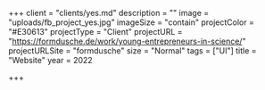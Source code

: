 +++
client = "clients/yes.md"
description = ""
image = "uploads/fb_project_yes.jpg"
imageSize = "contain"
projectColor = "#E30613"
projectType = "Client"
projectURL = "https://formdusche.de/work/young-entrepreneurs-in-science/"
projectURLSite = "formdusche"
size = "Normal"
tags = ["UI"]
title = "Website"
year = 2022

+++
